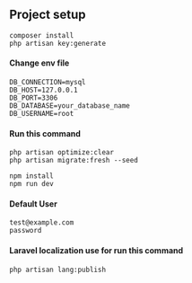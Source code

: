 
## Project setup
```
composer install
php artisan key:generate

```
#### Change env file

```
DB_CONNECTION=mysql
DB_HOST=127.0.0.1
DB_PORT=3306
DB_DATABASE=your_database_name
DB_USERNAME=root
```


#### Run this command
```
php artisan optimize:clear
php artisan migrate:fresh --seed

npm install
npm run dev

```

#### Default User

```
test@example.com
password
```

#### Laravel localization use for run this command
```
php artisan lang:publish
```
